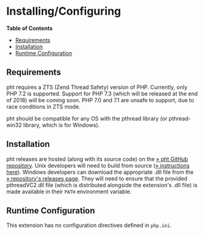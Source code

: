Installing/Configuring
======================

**Table of Contents**

-   [Requirements](/pht/setup.html#Requirements)
-   [Installation](/pht/setup.html#Installation)
-   [Runtime Configuration](/pht/setup.html#Runtime%20Configuration)

Requirements
------------

pht requires a ZTS (Zend Thread Safety) version of PHP. Currently, only
PHP 7.2 is supported. Support for PHP 7.3 (which will be released at the
end of 2018) will be coming soon. PHP 7.0 and 7.1 are unsafe to support,
due to race conditions in ZTS mode.

pht should be compatible for any OS with the pthread library (or
pthread-win32 library, which is for Windows).

Installation
------------

pht releases are hosted (along with its source code) on the
<a href="https://github.com/tpunt/pht" class="link external">» pht GitHub repository</a>.
Unix developers will need to build from source
(<a href="https://github.com/tpunt/pht#installation" class="link external">» instructions here</a>).
Windows developers can download the appropriate .dll file from the
<a href="https://github.com/tpunt/pht/releases" class="link external">» repository's releases page</a>.
They will need to ensure that the provided pthreadVC2.dll file (which is
distributed alongside the extension's .dll file) is made available in
their `PATH` environment variable.

Runtime Configuration
---------------------

This extension has no configuration directives defined in `php.ini`.
